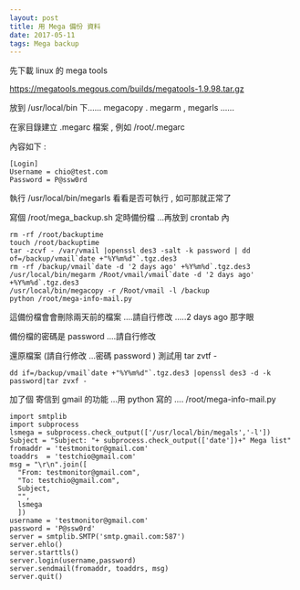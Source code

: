 ```yaml
---
layout: post
title: 用 Mega 備份 資料
date: 2017-05-11
tags: Mega backup
---
```

先下載 linux 的 mega tools

https://megatools.megous.com/builds/megatools-1.9.98.tar.gz

放到 /usr/local/bin 下...... megacopy . megarm  ,  megarls ......

在家目錄建立 .megarc 檔案 ,  例如 /root/.megarc

內容如下 :

```
[Login]
Username = chio@test.com
Password = P@ssw0rd
```

執行 /usr/local/bin/megarls 看看是否可執行 , 如可那就正常了

寫個 /root/mega_backup.sh 定時備份檔 ...再放到 crontab 內

```
rm -rf /root/backuptime
touch /root/backuptime
tar -zcvf - /var/vmail |openssl des3 -salt -k password | dd of=/backup/vmail`date +"%Y%m%d"`.tgz.des3
rm -rf /backup/vmail`date -d '2 days ago' +%Y%m%d`.tgz.des3
/usr/local/bin/megarm /Root/vmail/vmail`date -d '2 days ago' +%Y%m%d`.tgz.des3
/usr/local/bin/megacopy -r /Root/vmail -l /backup
python /root/mega-info-mail.py
```

這備份檔會會刪除兩天前的檔案 ....請自行修改 .....2 days ago 那字眼 

備份檔的密碼是 password ....請自行修改 

還原檔案 (請自行修改 ...密碼 password  ) 測試用 tar zvtf -

```
dd if=/backup/vmail`date +"%Y%m%d"`.tgz.des3 |openssl des3 -d -k password|tar zvxf -
```

加了個 寄信到 gmail 的功能 ...用 python 寫的 .... /root/mega-info-mail.py

```
import smtplib
import subprocess
lsmega = subprocess.check_output(['/usr/local/bin/megals','-l'])
Subject = "Subject: "+ subprocess.check_output(['date'])+" Mega list"
fromaddr = 'testmonitor@gmail.com'
toaddrs  = 'testchio@gmail.com'
msg = "\r\n".join([
  "From: testmonitor@gmail.com",
  "To: testchio@gmail.com",
  Subject,
  "",
  lsmega
  ])
username = 'testmonitor@gmail.com'
password = 'P@ssw0rd'
server = smtplib.SMTP('smtp.gmail.com:587')
server.ehlo()
server.starttls()
server.login(username,password)
server.sendmail(fromaddr, toaddrs, msg)
server.quit()
```
